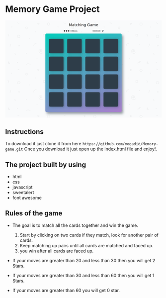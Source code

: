 # Memory Game Project
![Portfolio Site](https://github.com/mogadid/Memory-game/blob/master/img/MatchingGame.png)


## Instructions

To download it just clone it from here `https://github.com/mogadid/Memory-game.git` Once you download it just open up the index.html file and enjoy!.


## The project built by using

- html
- css
- javascript
- sweetalert
- font awesome



## Rules of the game

- The goal is to match all the cards together and win the game.
	1. Start by clicking on two cards if they match, look for another pair of cards.
	2. Keep matching up pairs until all cards are matched and faced up.
	3. you win after all cards are faced up.

- If your moves are greater than 20 and less than 30 then you will get 2 Stars.
- If your moves are greater than 30 and less than 60 then you will get 1 Stars.
- If your moves are greater than 60 you will get 0 star.




